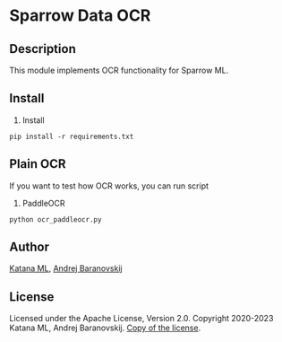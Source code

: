 # Sparrow Data OCR

## Description

This module implements OCR functionality for Sparrow ML.

## Install

1. Install

```
pip install -r requirements.txt
```

## Plain OCR

If you want to test how OCR works, you can run script

1. PaddleOCR

```
python ocr_paddleocr.py
```

## Author

[Katana ML](https://katanaml.io), [Andrej Baranovskij](https://github.com/abaranovskis-redsamurai)

## License

Licensed under the Apache License, Version 2.0. Copyright 2020-2023 Katana ML, Andrej Baranovskij. [Copy of the license](https://github.com/katanaml/sparrow/blob/main/LICENSE).
